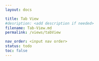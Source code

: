 ```yaml
---
layout: docs

title: Tab View
#desription: <add description if needed>
filename: Tab-View.md
permalink: /views/tabView

nav_order: <input nav order>
status: todo
toc: false
---
```

